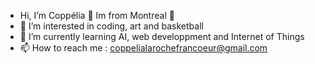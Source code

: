- Hi, I’m Coppélia 👋 Im from Montreal :metal: 
- 👀 I’m interested in coding, art and basketball
- 🌱 I’m currently learning AI, web developpment and Internet of Things
- 📫 How to reach me : coppelialarochefrancoeur@gmail.com

